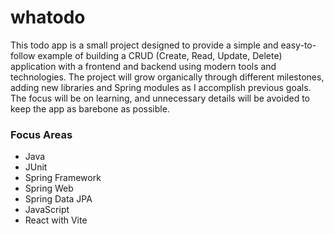 # whatodo

This todo app is a small project designed to provide a simple and easy-to-follow example of building a CRUD
(Create, Read, Update, Delete) application with a frontend and backend using modern tools and technologies.
The project will grow organically through different milestones, adding new libraries and Spring modules as I accomplish previous goals.
The focus will be on learning, and unnecessary details will be avoided to keep the app as barebone as possible.
### Focus Areas
- Java 
- JUnit 
- Spring Framework
- Spring Web 
- Spring Data JPA 
- JavaScript
- React with Vite
